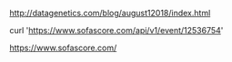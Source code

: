 http://datagenetics.com/blog/august12018/index.html

curl 'https://www.sofascore.com/api/v1/event/12536754'

https://www.sofascore.com/
